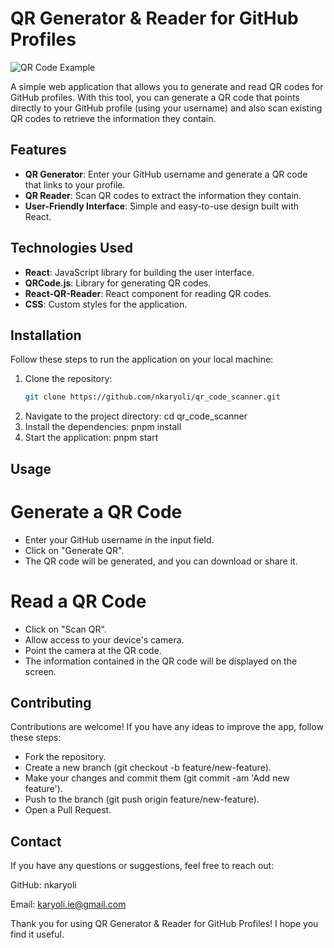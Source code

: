 # QR Generator & Reader for GitHub Profiles

![QR Code Example](https://https://raw.githubusercontent.com/nkaryoli/qr_code_scanner/main/public/qr_example.png)

A simple web application that allows you to generate and read QR codes for GitHub profiles. With this tool, you can generate a QR code that points directly to your GitHub profile (using your username) and also scan existing QR codes to retrieve the information they contain.

## Features

- **QR Generator**: Enter your GitHub username and generate a QR code that links to your profile.
- **QR Reader**: Scan QR codes to extract the information they contain.
- **User-Friendly Interface**: Simple and easy-to-use design built with React.

## Technologies Used

- **React**: JavaScript library for building the user interface.
- **QRCode.js**: Library for generating QR codes.
- **React-QR-Reader**: React component for reading QR codes.
- **CSS**: Custom styles for the application.

## Installation

Follow these steps to run the application on your local machine:

1. Clone the repository:
   ```bash
   git clone https://github.com/nkaryoli/qr_code_scanner.git
2. Navigate to the project directory:
   cd qr_code_scanner
3. Install the dependencies:
   pnpm install
4. Start the application:
   pnpm start

## Usage

# Generate a QR Code
- Enter your GitHub username in the input field.
- Click on "Generate QR".
- The QR code will be generated, and you can download or share it.

# Read a QR Code
- Click on "Scan QR".
- Allow access to your device's camera.
- Point the camera at the QR code.
- The information contained in the QR code will be displayed on the screen.

## Contributing
Contributions are welcome! If you have any ideas to improve the app, follow these steps:
- Fork the repository.
- Create a new branch (git checkout -b feature/new-feature).
- Make your changes and commit them (git commit -am 'Add new feature').
- Push to the branch (git push origin feature/new-feature).
- Open a Pull Request.

## Contact
If you have any questions or suggestions, feel free to reach out:

GitHub: nkaryoli

Email: karyoli.ie@gmail.com

Thank you for using QR Generator & Reader for GitHub Profiles! I hope you find it useful.
